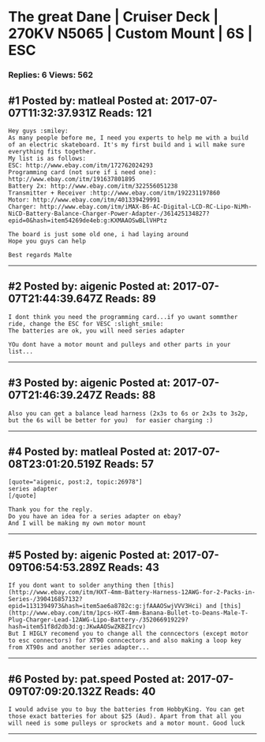 # The great Dane &#124; Cruiser Deck &#124; 270KV N5065 &#124; Custom Mount &#124; 6S &#124; ESC

### Replies: 6 Views: 562

## \#1 Posted by: matleal Posted at: 2017-07-07T11:32:37.931Z Reads: 121

```
Hey guys :smiley: 
As many people before me, I need you experts to help me with a build of an electric skateboard. It's my first build and i will make sure everything fits together.
My list is as follows:
ESC: http://www.ebay.com/itm/172762024293
Programming card (not sure if i need one): http://www.ebay.com/itm/191637801895
Battery 2x: http://www.ebay.com/itm/322556051238
Transmitter + Receiver :http://www.ebay.com/itm/192231197860
Motor: http://www.ebay.com/itm/401339429991
Charger: http://www.ebay.com/itm/iMAX-B6-AC-Digital-LCD-RC-Lipo-NiMh-NiCD-Battery-Balance-Charger-Power-Adapter-/361425134827?epid=0&hash=item54269de4eb:g:KXMAAOSwBLlVHPtz

The board is just some old one, i had laying around
Hope you guys can help

Best regards Malte
```

---
## \#2 Posted by: aigenic Posted at: 2017-07-07T21:44:39.647Z Reads: 89

```
I dont think you need the programming card...if yo uwant sommther ride, change the ESC for VESC :slight_smile: 
The batteries are ok, you will need series adapter

YOu dont have a motor mount and pulleys and other parts in your list...
```

---
## \#3 Posted by: aigenic Posted at: 2017-07-07T21:46:39.247Z Reads: 88

```
Also you can get a balance lead harness (2x3s to 6s or 2x3s to 3s2p, but the 6s will be better for you)  for easier charging :)
```

---
## \#4 Posted by: matleal Posted at: 2017-07-08T23:01:20.519Z Reads: 57

```
[quote="aigenic, post:2, topic:26978"]
series adapter
[/quote]

Thank you for the reply.
Do you have an idea for a series adapter on ebay?
And I will be making my own motor mount
```

---
## \#5 Posted by: aigenic Posted at: 2017-07-09T06:54:53.289Z Reads: 43

```
If you dont want to solder anything then [this](http://www.ebay.com/itm/HXT-4mm-Battery-Harness-12AWG-for-2-Packs-in-Series-/390416857132?epid=1131394973&hash=item5ae6a8782c:g:jfAAAOSwjVVV3Hci) and [this](http://www.ebay.com/itm/1pcs-HXT-4mm-Banana-Bullet-to-Deans-Male-T-Plug-Charger-Lead-12AWG-Lipo-Battery-/352066919229?hash=item51f8d2db3d:g:JKwAAOSwZKBZIrcv)
But I HIGLY recomend you to change all the conncectors (except motor to esc connectors) for XT90 conncectors and also making a loop key from XT90s and another series adapter...
```

---
## \#6 Posted by: pat.speed Posted at: 2017-07-09T07:09:20.132Z Reads: 40

```
I would advise you to buy the batteries from HobbyKing. You can get those exact batteries for about $25 (Aud). Apart from that all you will need is some pulleys or sprockets and a motor mount. Good luck
```

---

